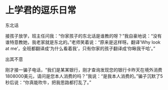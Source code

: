 # 上学君的逗乐日常

东北话 

接孩子放学，班主任问我：“你家孩子的东北话是谁教的呀？”我自豪地说：“没有谁特意教她，我老家就是东北的。”老师笑着说：“原来是这样呀。翻译‘Why look at me’，全班都翻译成‘为什么看着我’，只有你家的孩子翻译成‘你瞅我干哈’。” 

出其不意 

刚才接一骗子电话，“我们是某某银行，刚才查询发现您的银行卡昨天在境外消费1808000美元，请问是您本人消费的吗？”我说：“是我本人消费的。”骗子沉默了5秒后说：“你真能吹牛，把我思路都打乱了。”